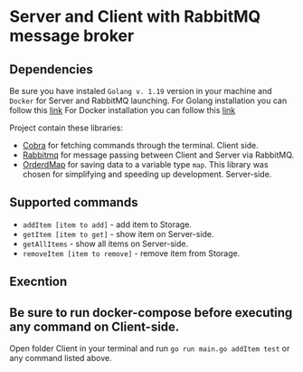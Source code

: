 # Server and Client with RabbitMQ message broker
## Dependencies
Be sure you have instaled `Golang v. 1.19` version in your machine and `Docker` for Server and RabbitMQ launching.
For Golang installation you can follow this [link](https://go.dev/doc/install)
For Docker installation you can follow this [link](https://docs.docker.com/get-docker/)

Project contain these libraries:
- [Cobra](https://github.com/spf13/cobra) for fetching commands through the terminal. Client side.
- [Rabbitmq](https://github.com/rabbitmq/amqp091-go) for message passing between Client and Server via RabbitMQ.
- [OrderdMap](https://github.com/elliotchance/orderedmap) for saving data to a variable type `map`. This library was chosen for simplifying and speeding up development. Server-side.

## Supported commands
- `addItem [item to add]` - add item to Storage.
- `getItem [item to get]` - show item on Server-side.
- `getAllItems` - show all items on Server-side.
- `removeItem [item to remove]` - remove item from Storage.

## Execntion
## Be sure to run docker-compose before executing any command on Client-side.
Open folder Client in your terminal and run `go run main.go addItem test` or any command listed above.

